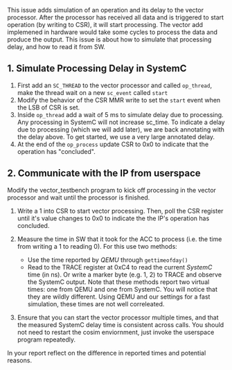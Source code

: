 This issue adds simulation of an operation and its delay to the vector processor. After the processor has received all data and is triggered to start operation (by writing to CSR), it will start processing. The vector add implemened in hardware would take some cycles to process the data and produce the output. This issue is about how to simulate that processing delay, and how to read it from SW. 

## 1. Simulate Processing Delay in SystemC

1. First add an ```SC_THREAD``` to the vector processor and called ```op_thread```, make the thread wait on a new ```sc_event``` called `start`
2. Modify the behavior of the CSR MMR write to set the `start` event when the LSB of CSR is set. 
3. Inside ```op_thread``` add a wait of 5 ms to simulate delay due to processing. Any processing in SystemC will not increase sc_time. To indicate a delay due to processing (which we will add later), we are back annotating with the delay above. To get started, we use a very large annotated delay.   
4. At the end of the ```op_process``` update CSR to 0x0 to indicate that the operation has "concluded".

## 2. Communicate with the IP from userspace

Modify the vector_testbench program to kick off processing in the vector processor and wait until the processor is finished. 

1. Write a 1 into CSR to start vector processing. Then, poll the CSR register until it's value changes to 0x0 to indicate the the IP's operation has concluded.
2. Measure the time in SW that it took for the ACC to process (i.e. the time from writing a 1 to reading 0). For this use two methods: 

    - Use the time reported by *QEMU* through `gettimeofday()`
    - Read to the TRACE register at 0xC4 to read the current *SystemC* time (in ns). Or write a marker byte (e.g. 1, 2) to TRACE and observe the SystemC output. 
    Note that these methods report two virtual times: one from QEMU and one from SystemC. You will notice that they are wildly different. Using QEMU and our settings for a fast simulation, these times are not well correleated. 

4. Ensure that you can start the vector processor multiple times, and that the measured SystemC delay time is consistent across calls. You should not need to restart the cosim enviornment, just invoke the userspace program repeatedly.

In your report reflect on the difference in reported times and potential reasons. 
